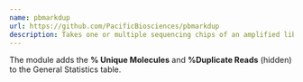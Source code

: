 ```yaml
---
name: pbmarkdup
url: https://github.com/PacificBiosciences/pbmarkdup
description: Takes one or multiple sequencing chips of an amplified libray as HiFi reads and marks or removes duplicates
---
```


The module adds the **% Unique Molecules** and **%Duplicate Reads** (hidden) to the General Statistics
table.
